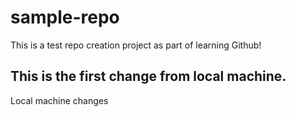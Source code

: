 # sample-repo

This is a test repo creation project as part of learning Github!

## This is the first change from local machine. 
Local machine changes

